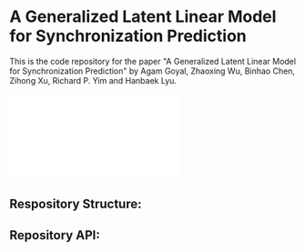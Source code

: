 # A Generalized Latent Linear Model for Synchronization Prediction
This is the code repository for the paper "A Generalized Latent Linear Model for Synchronization Prediction" by Agam Goyal, Zhaoxing Wu, Binhao Chen, Zihong Xu, Richard P. Yim and Hanbaek Lyu.

![GLLM Scheme](./readme_figs/GLLM_scheme.pdf "Generalized Latent Linear Model")

## Respository Structure:



## Repository API:


